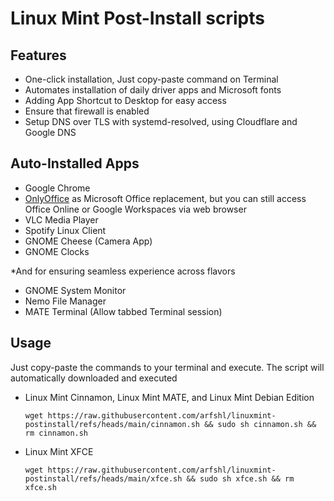 # Linux Mint Post-Install scripts

## Features
- One-click installation, Just copy-paste command on Terminal
- Automates installation of daily driver apps and Microsoft fonts
- Adding App Shortcut to Desktop for easy access
- Ensure that firewall is enabled
- Setup DNS over TLS with systemd-resolved, using Cloudflare and Google DNS

## Auto-Installed Apps
- Google Chrome
- [OnlyOffice](https://www.onlyoffice.com/download-desktop.aspx) as Microsoft Office replacement, but you can still access Office Online or Google Workspaces via web browser
- VLC Media Player
- Spotify Linux Client
- GNOME Cheese (Camera App)
- GNOME Clocks

*And for ensuring seamless experience across flavors
- GNOME System Monitor
- Nemo File Manager
- MATE Terminal (Allow tabbed Terminal session)

## Usage
Just copy-paste the commands to your terminal and execute. The script will automatically downloaded and executed

- Linux Mint Cinnamon, Linux Mint MATE, and Linux Mint Debian Edition

      wget https://raw.githubusercontent.com/arfshl/linuxmint-postinstall/refs/heads/main/cinnamon.sh && sudo sh cinnamon.sh && rm cinnamon.sh

- Linux Mint XFCE

      wget https://raw.githubusercontent.com/arfshl/linuxmint-postinstall/refs/heads/main/xfce.sh && sudo sh xfce.sh && rm xfce.sh


